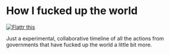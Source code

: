# How I fucked up the world

<a href="https://flattr.com/submit/auto?fid=m7n22l&url=https%3A%2F%2Fgithub.com%2FMatael%2Fhowifuckedupthe.world" target="_blank"><img src="//button.flattr.com/flattr-badge-large.png" alt="Flattr this" title="Flattr this" border="0"></a>

Just a experimental, collaborative timeline of all the actions from governments that have
fucked up the world a little bit more.
